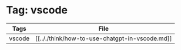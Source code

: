 # Tag: vscode
| Tags | File|
|------|-----|
|vscode|[[.././think/how-to-use-chatgpt-in-vscode.md]]|
